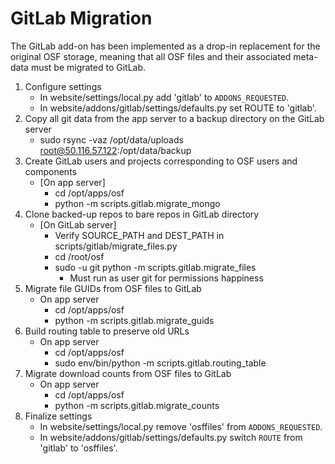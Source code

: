 # GitLab Migration

The GitLab add-on has been implemented as a drop-in replacement for the
original OSF storage, meaning that all OSF files and their associated meta-
data must be migrated to GitLab.

1. Configure settings
    * In website/settings/local.py add 'gitlab' to `ADDONS_REQUESTED`.
    * In website/addons/gitlab/settings/defaults.py set ROUTE to 'gitlab'.
2. Copy all git data from the app server to a backup directory on the GitLab server
    * sudo rsync -vaz /opt/data/uploads root@50.116.57.122:/opt/data/backup
3. Create GitLab users and projects corresponding to OSF users and components
    * [On app server]
        * cd /opt/apps/osf
        * python -m scripts.gitlab.migrate_mongo
4. Clone backed-up repos to bare repos in GitLab directory
	* [On GitLab server]
	    * Verify SOURCE_PATH and DEST_PATH in scripts/gitlab/migrate_files.py
		* cd /root/osf
		* sudo -u git python -m scripts.gitlab.migrate_files
		    * Must run as user git for permissions happiness
5. Migrate file GUIDs from OSF files to GitLab
	* On app server
		* cd /opt/apps/osf
		* python -m scripts.gitlab.migrate_guids
6. Build routing table to preserve old URLs
	* On app server
		* cd /opt/apps/osf
		* sudo env/bin/python -m scripts.gitlab.routing_table
7. Migrate download counts from OSF files to GitLab
	* On app server
		* cd /opt/apps/osf
		* python -m scripts.gitlab.migrate_counts
8. Finalize settings
    * In website/settings/local.py remove 'osffiles' from `ADDONS_REQUESTED`.
    * In website/addons/gitlab/settings/defaults.py switch `ROUTE` from 'gitlab' to 'osffiles'.
